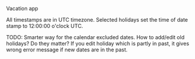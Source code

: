 Vacation app

All timestamps are in UTC timezone.
Selected holidays set the time of date stamp to 12:00:00 o'clock UTC.


TODO:
Smarter way for the calendar excluded dates.
How to add/edit old holidays? Do they matter?
If you edit holiday which is partly in past, it gives wrong error message if new dates are in the past.